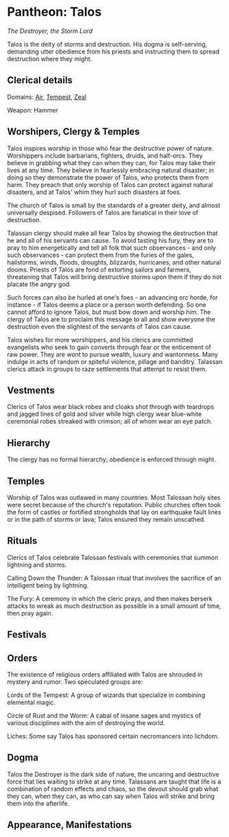 # Pantheon: Talos
*The Destroyer, the Storm Lord*

Talos is the deity of storms and destruction. His dogma is self-serving, demanding utter obedience from his priests and instructing them to spread destruction where they might.

## Clerical details
Domains: [Air](../../Classes/Cleric/Air.md), [Tempest](../../Classes/Cleric/Tempest.md), [Zeal](../../Classes/Cleric/Zeal.md)

Weapon: Hammer

## Worshipers, Clergy & Temples
Talos inspires worship in those who fear the destructive power of nature. Worshippers include barbarians, fighters, druids, and half-orcs. They believe in grabbing what they can when they can, for Talos may take their lives at any time. They believe in fearlessly embracing natural disaster; in doing so they demonstrate the power of Talos, who protects them from harm. They preach that only worship of Talos can protect against natural disasters, and at Talos' whim they hurl such disasters at foes.

The church of Talos is small by the standards of a greater deity, and almost universally despised. Followers of Talos are fanatical in their love of destruction.

Talassan clergy should make all fear Talos by showing the destruction that he and all of his servants can cause. To avoid tasting his fury, they are to pray to him energetically and tell all folk that such observances - and only such observances - can protect them from the furies of the gales, hailstorms, winds, floods, droughts, blizzards, hurricanes, and other natural dooms. Priests of Talos are fond of extorting sailors and farmers, threatening that Talos will bring destructive storms upon them if they do not placate the angry god.

Such forces can also be hurled at one's foes - an advancing orc horde, for instance - if Talos deems a place or a person worth defending. So one cannot afford to ignore Talos, but must bow down and worship him. The clergy of Talos are to proclaim this message to all and show everyone the destruction even the slightest of the servants of Talos can cause.

Talos wishes for more worshippers, and his clerics are committed evangelists who seek to gain converts through fear or the enticement of raw power. They are wont to pursue wealth, luxury and wantonness. Many indulge in acts of random or spiteful violence, pillage and banditry. Talassan clerics attack in groups to raze settlements that attempt to resist them.

## Vestments
Clerics of Talos wear black robes and cloaks shot through with teardrops and jagged lines of gold and silver while high clergy wear blue-white ceremonial robes streaked with crimson; all of whom wear an eye patch.

## Hierarchy
The clergy has no formal hierarchy; obedience is enforced through might.

## Temples
Worship of Talos was outlawed in many countries. Most Talossan holy sites were secret because of the church's reputation. Public churches often took the form of castles or fortified strongholds that lay on earthquake fault lines or in the path of storms or lava; Talos ensured they remain unscathed.

## Rituals
Clerics of Talos celebrate Talossan festivals with ceremonies that summon lightning and storms.

Calling Down the Thunder: A Talossan ritual that involves the sacrifice of an intelligent being by lightning.

The Fury: A ceremony in which the cleric prays, and then makes berserk attacks to wreak as much destruction as possible in a small amount of time, then pray again.

## Festivals

## Orders
The existence of religious orders affiliated with Talos are shrouded in mystery and rumor. Two speculated groups are:

Lords of the Tempest: A group of wizards that specialize in combining elemental magic.

Circle of Rust and the Worm: A cabal of insane sages and mystics of various disciplines with the aim of destroying the world.

Liches: Some say Talos has sponsored certain necromancers into lichdom.

## Dogma
Talos the Destroyer is the dark side of nature, the uncaring and destructive force that lies waiting to strike at any time. Talassans are taught that life is a combination of random effects and chaos, so the devout should grab what they can, when they can, as who can say when Talos will strike and bring them into the afterlife.

## Appearance, Manifestations



